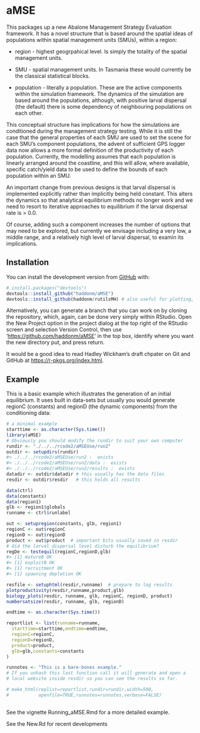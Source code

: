 
<!-- README.md is generated from README.Rmd. Please edit that file -->

# aMSE

<!-- badges: start -->

<!-- badges: end -->

This packages up a new Abalone Management Strategy Evaluation framework.
It has a novel structure that is based around the spatial ideas of
populations within spatial management units (SMUs), within a region:

  - region - highest geogrpahical level. Is simply the totality of the
    spatial management units.

  - SMU - spatial management units. In Tasmania these would currently be
    the classical statistical blocks.

  - population - literally a population. These are the active components
    within the simulation framework. The dynamics of the simulation are
    based around the populations, although, with positive larval
    dispersal (the default) there is some dependency of neighbouring
    populations on each other.

This conceptual structure has implications for how the simulations are
conditioned during the management strategy testing. While it is still
the case that the general properties of each SMU are used to set the
scene for each SMU’s component populations, the advent of sufficient GPS
logger data now allows a more formal definition of the productivity of
each population. Currently, the modelling assumes that each population
is linearly arranged around the coastline, and this will allow, where
available, specific catch/yield data to be used to define the bounds of
each population within an SMU.

An important change from previous designs is that larval dispersal is
implemented explicitly rather than implicitly being held constant. This
alters the dynamics so that analytical equilibrium methods no longer
work and we need to resort to iterative approaches to equilibrium if the
larval dispersal rate is \> 0.0.

Of course, adding such a component increases the number of options that
may need to be explored, but currently we envisage including a very low,
a middle range, and a relatively high level of larval dispersal, to
examin its implications.

## Installation

You can install the development version from
[GitHub](https://github.com/haddonm/aMSE) with:

``` r
# install.packages("devtools")
devtools::install_github("haddonm/aMSE")
devtools::install_github(haddonm/rutilsMH) # also useful for plotting, etc
```

Alternatively, you can generate a branch that you can work on by cloning
the repository, which, again, can be done very simply within RStudio.
Open the New Project option in the project dialog at the top right of
the RStudio screen and selection Version Control, then use
‘<https://github.com/haddonm/aMSE>’ in the top box, identify where you
want the new directory put, and press return.

It would be a good idea to read Hadley Wickham’s draft chpater on Git
and GitHub at <https://r-pkgs.org/index.html>.

## Example

This is a basic example which illustrates the generation of an initial
equilibrium. It uses built in data-sets but usually you would generate
regionC (constants) and regionD (the dynamic components) from the
conditioning data:

``` r
# a minimal example
starttime <- as.character(Sys.time())
library(aMSE)
# Obviously you should modify the rundir to suit your own computer
rundir <- "./../../rcode2/aMSEUse/run2"
outdir <- setupdirs(rundir)
#> ./../../rcode2/aMSEUse/run2 :  exists  
#> ./../../rcode2/aMSEUse/run2/data :  exists  
#> ./../../rcode2/aMSEUse/run2/results :  exists
datadir <- outdir$datadir # this usually has the data files 
resdir <- outdir$resdir   # this holds all results

data(ctrl)
data(constants)
data(region1)
glb <- region1$globals
runname <- ctrl$runlabel

out <- setupregion(constants, glb, region1)
regionC <- out$regionC
regionD <- out$regionD
product <- out$product  # important bits usually saved in resdir
# did the larval dispersal level disturb the equilibrium?
regDe <- testequil(regionC,regionD,glb)
#> [1] matureB OK
#> [1] exploitB OK
#> [1] recruitment OK
#> [1] spawning depletion OK

resfile <- setuphtml(resdir,runname)  # prepare to log results
plotproductivity(resdir,runname,product,glb)
biology_plots(resdir, runname, glb, regionC, regionD, product)
numbersatsize(resdir, runname, glb, regionD)

endtime <- as.character(Sys.time())

reportlist <- list(runname=runname,
  starttime=starttime,endtime=endtime,
  regionC=regionC,
  regionD=regionD,
  product=product,
  glb=glb,constants=constants
)

runnotes <- "This is a bare-bones example."
# If you unhash this last function call it will generate and open a 
# local website inside resdir so you can see the results so far.

# make_html(replist=reportlist,rundir=rundir,width=500,
#           openfile=TRUE,runnotes=runnotes,verbose=FALSE)
  
```

See the vignette Running\_aMSE.Rmd for a more detailed example.

See the New.Rd for recent developments
